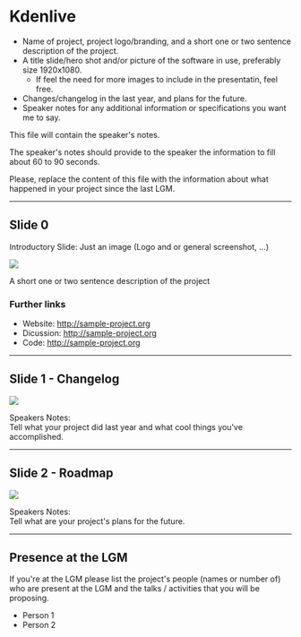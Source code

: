 # Kdenlive


- Name of project, project logo/branding, and a short one or two sentence description of the project.
- A title slide/hero shot and/or picture of the software in use, preferably size 1920x1080.
    - If feel the need for more images to include in the presentatin, feel free.
- Changes/changelog in the last year, and plans for the future.
- Speaker notes for any additional information or specifications you want me to say.

This file will contain the speaker's notes.

The speaker's notes should provide to the speaker the information to fill about 60 to 90 seconds.

Please, replace the content of this file with the information about what happened in your project since the last LGM.

---

## Slide 0

Introductory Slide: Just an image (Logo and or general screenshot, ...)

![](sample-project-0.png)

A short one or two sentence description of the project

### Further links

- Website: <http://sample-project.org>
- Dicussion: <http://sample-project.org>
- Code: <http://sample-project.org>

---

## Slide 1 - Changelog

![](sample-project-1.png)

Speakers Notes:  
Tell what your project did last year and what cool things you've accomplished.

---

## Slide 2 - Roadmap

![](sample-project-1.png)

Speakers Notes:  
Tell what are your project's plans for the future.

---

## Presence at the LGM

If you're at the LGM please list the project's people (names or number of) who are present at the LGM and the talks / activities that you will be proposing.

- Person 1
- Person 2

